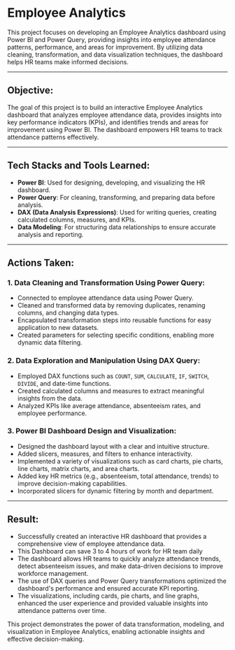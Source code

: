 # Employee Analytics

This project focuses on developing an Employee Analytics dashboard using Power BI and Power Query, providing insights into employee attendance patterns, performance, and areas for improvement. By utilizing data cleaning, transformation, and data visualization techniques, the dashboard helps HR teams make informed decisions.

---

## **Objective:**

The goal of this project is to build an interactive Employee Analytics dashboard that analyzes employee attendance data, provides insights into key performance indicators (KPIs), and identifies trends and areas for improvement using Power BI. The dashboard empowers HR teams to track attendance patterns effectively.

---

## **Tech Stacks and Tools Learned:**

- **Power BI**: Used for designing, developing, and visualizing the HR dashboard.
- **Power Query**: For cleaning, transforming, and preparing data before analysis.
- **DAX (Data Analysis Expressions)**: Used for writing queries, creating calculated columns, measures, and KPIs.
- **Data Modeling**: For structuring data relationships to ensure accurate analysis and reporting.

---

## **Actions Taken:**

### 1. **Data Cleaning and Transformation Using Power Query:**
   - Connected to employee attendance data using Power Query.
   - Cleaned and transformed data by removing duplicates, renaming columns, and changing data types.
   - Encapsulated transformation steps into reusable functions for easy application to new datasets.
   - Created parameters for selecting specific conditions, enabling more dynamic data filtering.

### 2. **Data Exploration and Manipulation Using DAX Query:**
   - Employed DAX functions such as `COUNT`, `SUM`, `CALCULATE`, `IF`, `SWITCH`, `DIVIDE`, and date-time functions.
   - Created calculated columns and measures to extract meaningful insights from the data.
   - Analyzed KPIs like average attendance, absenteeism rates, and employee performance.

### 3. **Power BI Dashboard Design and Visualization:**
   - Designed the dashboard layout with a clear and intuitive structure.
   - Added slicers, measures, and filters to enhance interactivity.
   - Implemented a variety of visualizations such as card charts, pie charts, line charts, matrix charts, and area charts.
   - Added key HR metrics (e.g., absenteeism, total attendance, trends) to improve decision-making capabilities.
   - Incorporated slicers for dynamic filtering by month and department.

---

## **Result:**

- Successfully created an interactive HR dashboard that provides a comprehensive view of employee attendance data.
- This Dashboard can save 3 to 4 hours of work for HR team daily
- The dashboard allows HR teams to quickly analyze attendance trends, detect absenteeism issues, and make data-driven decisions to improve workforce management.
- The use of DAX queries and Power Query transformations optimized the dashboard's performance and ensured accurate KPI reporting.
- The visualizations, including cards, pie charts, and line graphs, enhanced the user experience and provided valuable insights into attendance patterns over time.

This project demonstrates the power of data transformation, modeling, and visualization in Employee Analytics, enabling actionable insights and effective decision-making.
